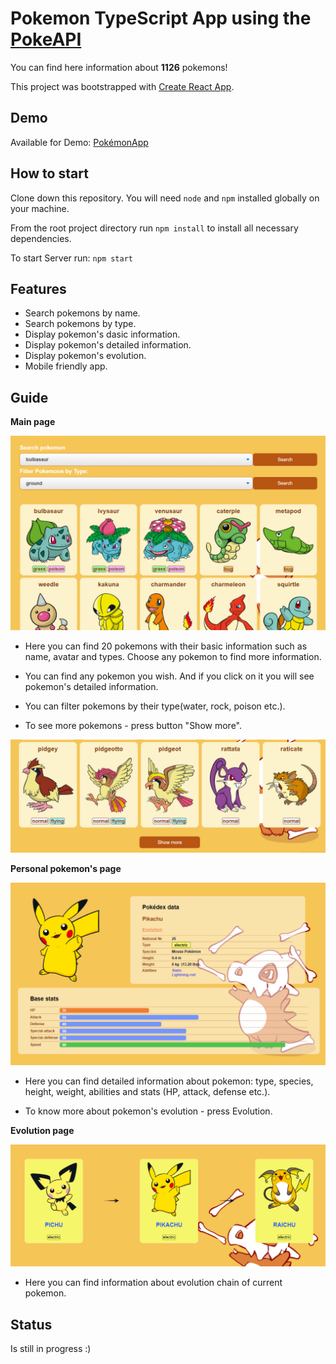 # Pokemon TypeScript App using the [PokeAPI](https://pokeapi.co/)

You can find here information about **1126** pokemons!

This project was bootstrapped with [Create React App](https://github.com/facebook/create-react-app).

## Demo

Available for Demo: [PokémonApp](https://pokemon-l0x2pss0z-ksushadk.vercel.app/)

## How to start

Clone down this repository. You will need `node` and `npm` installed globally on your machine.

From the root project directory run `npm install` to install all necessary dependencies.

To start Server run: `npm start`

## Features

- Search pokemons by name.
- Search pokemons by type.
- Display pokemon's dasic information.
- Display pokemon's detailed information.
- Display pokemon's evolution.
- Mobile friendly app.

## Guide

**Main page**

![main page](/src/assets/main.png)

- Here you can find 20 pokemons with their basic information such as name, avatar and types. Choose any pokemon to find more information.

- You can find any pokemon you wish. And if you click on it you will see pokemon's detailed information.

- You can filter pokemons by their type(water, rock, poison etc.).

- To see more pokemons - press button "Show more".

![main page](/src/assets/btn.png)

**Personal pokemon's page**

![main page](/src/assets/personal.png)

- Here you can find detailed information about pokemon: type, species, height, weight, abilities and stats (HP, attack, defense etc.).

- To know more about pokemon's evolution - press Evolution.

**Evolution page**

![main page](/src/assets/evolution.png)

- Here you can find information about evolution chain of current pokemon.

## Status

Is still in progress :)
